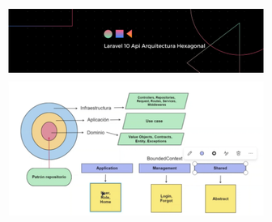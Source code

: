![Banner](https://raw.githubusercontent.com/gsanchez1687/LaravelArquitecturaHexagonal/main/public/banner.png)


![Banner](https://raw.githubusercontent.com/gsanchez1687/LaravelArquitecturaHexagonal/main/public/banner2.png)
